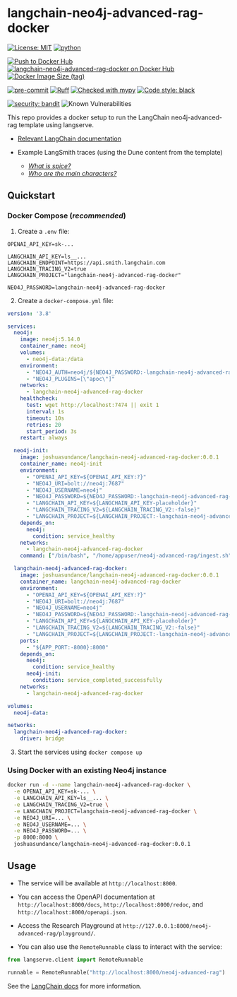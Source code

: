 # langchain-neo4j-advanced-rag-docker

[![License: MIT](https://img.shields.io/badge/License-MIT-yellow.svg)](https://opensource.org/licenses/MIT)
[![python](https://img.shields.io/badge/Python-3.11-3776AB.svg?style=flat&logo=python&logoColor=white)](https://www.python.org)

[![Push to Docker Hub](https://github.com/joshuasundance-swca/langchain-neo4j-advanced-rag-docker/actions/workflows/docker-hub.yml/badge.svg)](https://github.com/joshuasundance-swca/langchain-neo4j-advanced-rag-docker/actions/workflows/docker-hub.yml)
[![langchain-neo4j-advanced-rag-docker on Docker Hub](https://img.shields.io/docker/v/joshuasundance/langchain-neo4j-advanced-rag-docker?label=langchain-neo4j-advanced-rag-docker&logo=docker)](https://hub.docker.com/r/joshuasundance/langchain-neo4j-advanced-rag-docker)
[![Docker Image Size (tag)](https://img.shields.io/docker/image-size/joshuasundance/langchain-neo4j-advanced-rag-docker/latest)](https://hub.docker.com/r/joshuasundance/langchain-neo4j-advanced-rag-docker)

[![pre-commit](https://img.shields.io/badge/pre--commit-enabled-brightgreen?logo=pre-commit&logoColor=white)](https://github.com/pre-commit/pre-commit)
[![Ruff](https://img.shields.io/endpoint?url=https://raw.githubusercontent.com/charliermarsh/ruff/main/assets/badge/v1.json)](https://github.com/charliermarsh/ruff)
[![Checked with mypy](http://www.mypy-lang.org/static/mypy_badge.svg)](http://mypy-lang.org/)
[![Code style: black](https://img.shields.io/badge/code%20style-black-000000.svg)](https://github.com/psf/black)

[![security: bandit](https://img.shields.io/badge/security-bandit-yellow.svg)](https://github.com/PyCQA/bandit)
![Known Vulnerabilities](https://snyk.io/test/github/joshuasundance-swca/langchain-neo4j-advanced-rag-docker/badge.svg)

This repo provides a docker setup to run the LangChain neo4j-advanced-rag template using langserve.

- [Relevant LangChain documentation](https://python.langchain.com/docs/templates/neo4j-advanced-rag)


- Example LangSmith traces (using the Dune content from the template)
  - [_What is spice?_](https://smith.langchain.com/public/27a7ac53-6a4a-4245-8fcf-a685d2680f36/r)
  - [_Who are the main characters?_](https://smith.langchain.com/public/ff11d4ac-fb30-474d-bb56-ece908cf695f/r)

## Quickstart

### Docker Compose (_recommended_)

1. Create a `.env` file:

```.env
OPENAI_API_KEY=sk-...

LANGCHAIN_API_KEY=ls__...
LANGCHAIN_ENDPOINT=https://api.smith.langchain.com
LANGCHAIN_TRACING_V2=true
LANGCHAIN_PROJECT="langchain-neo4j-advanced-rag-docker"

NEO4J_PASSWORD=langchain-neo4j-advanced-rag-docker
```

2. Create a `docker-compose.yml` file:

```docker-compose.yml
version: '3.8'

services:
  neo4j:
    image: neo4j:5.14.0
    container_name: neo4j
    volumes:
      - neo4j-data:/data
    environment:
      - "NEO4J_AUTH=neo4j/${NEO4J_PASSWORD:-langchain-neo4j-advanced-rag-docker}"
      - "NEO4J_PLUGINS=[\"apoc\"]"
    networks:
      - langchain-neo4j-advanced-rag-docker
    healthcheck:
      test: wget http://localhost:7474 || exit 1
      interval: 1s
      timeout: 10s
      retries: 20
      start_period: 3s
    restart: always

  neo4j-init:
    image: joshuasundance/langchain-neo4j-advanced-rag-docker:0.0.1
    container_name: neo4j-init
    environment:
      - "OPENAI_API_KEY=${OPENAI_API_KEY:?}"
      - "NEO4J_URI=bolt://neo4j:7687"
      - "NEO4J_USERNAME=neo4j"
      - "NEO4J_PASSWORD=${NEO4J_PASSWORD:-langchain-neo4j-advanced-rag-docker}"
      - "LANGCHAIN_API_KEY=${LANGCHAIN_API_KEY-placeholder}"
      - "LANGCHAIN_TRACING_V2=${LANGCHAIN_TRACING_V2:-false}"
      - "LANGCHAIN_PROJECT=${LANGCHAIN_PROJECT:-langchain-neo4j-advanced-rag-docker}"
    depends_on:
      neo4j:
        condition: service_healthy
    networks:
      - langchain-neo4j-advanced-rag-docker
    command: ["/bin/bash", "/home/appuser/neo4j-advanced-rag/ingest.sh"]

  langchain-neo4j-advanced-rag-docker:
    image: joshuasundance/langchain-neo4j-advanced-rag-docker:0.0.1
    container_name: langchain-neo4j-advanced-rag-docker
    environment:
      - "OPENAI_API_KEY=${OPENAI_API_KEY:?}"
      - "NEO4J_URI=bolt://neo4j:7687"
      - "NEO4J_USERNAME=neo4j"
      - "NEO4J_PASSWORD=${NEO4J_PASSWORD:-langchain-neo4j-advanced-rag-docker}"
      - "LANGCHAIN_API_KEY=${LANGCHAIN_API_KEY-placeholder}"
      - "LANGCHAIN_TRACING_V2=${LANGCHAIN_TRACING_V2:-false}"
      - "LANGCHAIN_PROJECT=${LANGCHAIN_PROJECT:-langchain-neo4j-advanced-rag-docker}"
    ports:
      - "${APP_PORT:-8000}:8000"
    depends_on:
      neo4j:
        condition: service_healthy
      neo4j-init:
        condition: service_completed_successfully
    networks:
      - langchain-neo4j-advanced-rag-docker

volumes:
  neo4j-data:

networks:
  langchain-neo4j-advanced-rag-docker:
    driver: bridge
```

3. Start the services using `docker compose up`


### Using Docker with an existing Neo4j instance
```bash
docker run -d --name langchain-neo4j-advanced-rag-docker \
  -e OPENAI_API_KEY=sk-... \
  -e LANGCHAIN_API_KEY=ls__... \
  -e LANGCHAIN_TRACING_V2=true \
  -e LANGCHAIN_PROJECT=langchain-neo4j-advanced-rag-docker \
  -e NEO4J_URI=... \
  -e NEO4J_USERNAME=... \
  -e NEO4J_PASSWORD=... \
  -p 8000:8000 \
  joshuasundance/langchain-neo4j-advanced-rag-docker:0.0.1
```

## Usage

- The service will be available at `http://localhost:8000`.
- You can access the OpenAPI documentation at `http://localhost:8000/docs`, `http://localhost:8000/redoc`, and `http://localhost:8000/openapi.json`.
- Access the Research Playground at `http://127.0.0.1:8000/neo4j-advanced-rag/playground/`.

- You can also use the `RemoteRunnable` class to interact with the service:

```python
from langserve.client import RemoteRunnable

runnable = RemoteRunnable("http://localhost:8000/neo4j-advanced-rag")
```

See the [LangChain docs](https://python.langchain.com/docs/templates/neo4j-advanced-rag) for more information.
